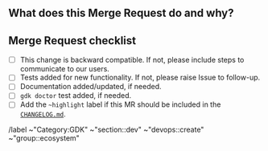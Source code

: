 ## What does this Merge Request do and why?

<!-- Briefly describe what this Merge Request does and why. -->

## Merge Request checklist

- [ ] This change is backward compatible.  If not, please include steps to communicate to our users.
- [ ] Tests added for new functionality. If not, please raise Issue to follow-up.
- [ ] Documentation added/updated, if needed.
- [ ] `gdk doctor` test added, if needed.
- [ ] Add the `~highlight` label if this MR should be included in the [`CHANGELOG.md`](https://gitlab.com/gitlab-org/gitlab-development-kit/-/blob/master/CHANGELOG.md).

/label ~"Category:GDK" ~"section::dev" ~"devops::create" ~"group::ecosystem"
